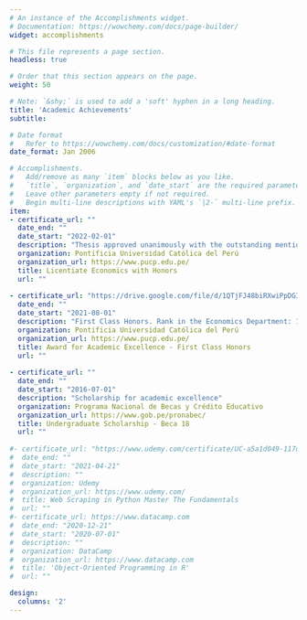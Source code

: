 ```yaml
---
# An instance of the Accomplishments widget.
# Documentation: https://wowchemy.com/docs/page-builder/
widget: accomplishments

# This file represents a page section.
headless: true

# Order that this section appears on the page.
weight: 50

# Note: `&shy;` is used to add a 'soft' hyphen in a long heading.
title: 'Academic Achievements'
subtitle:

# Date format
#   Refer to https://wowchemy.com/docs/customization/#date-format
date_format: Jan 2006

# Accomplishments.
#   Add/remove as many `item` blocks below as you like.
#   `title`, `organization`, and `date_start` are the required parameters.
#   Leave other parameters empty if not required.
#   Begin multi-line descriptions with YAML's `|2-` multi-line prefix.
item:
- certificate_url: ""
  date_end: ""
  date_start: "2022-02-01"
  description: "Thesis approved unanimously with the outstanding mention"
  organization: Pontificia Universidad Católica del Perú
  organization_url: https://www.pucp.edu.pe/
  title: Licentiate Economics with Honors
  url: ""
  
- certificate_url: "https://drive.google.com/file/d/1QTjFJ48biRXwiPpDGIflU0yhePsJu2eL/view?usp=sharing"
  date_end: ""
  date_start: "2021-08-01"
  description: "First Class Honors. Rank in the Economics Department: 1 out of 70. Rank in the Faculty of Social Sciences: 1 out of 142"
  organization: Pontificia Universidad Católica del Perú
  organization_url: https://www.pucp.edu.pe/
  title: Award for Academic Excellence - First Class Honors 
  url: ""
  
- certificate_url: ""
  date_end: ""
  date_start: "2016-07-01"
  description: "Scholarship for academic excellence"
  organization: Programa Nacional de Becas y Crédito Educativo 
  organization_url: https://www.gob.pe/pronabec/
  title: Undergraduate Scholarship - Beca 18
  url: ""
  
#- certificate_url: "https://www.udemy.com/certificate/UC-a5a1d049-117d-40db-8b06-748458d8d0a4/"
#  date_end: ""
#  date_start: "2021-04-21"
#  description: ""
#  organization: Udemy
#  organization_url: https://www.udemy.com/
#  title: Web Scraping in Python Master The Fundamentals
#  url: ""
#- certificate_url: https://www.datacamp.com
#  date_end: "2020-12-21"
#  date_start: "2020-07-01"
#  description: ""
#  organization: DataCamp
#  organization_url: https://www.datacamp.com
#  title: 'Object-Oriented Programming in R'
#  url: ""

design:
  columns: '2' 
---
```

